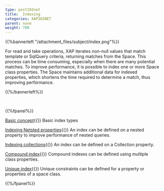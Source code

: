 ```yaml
---
type: post102net
title:  Indexing
categories: XAP102NET
parent: none
weight: 700
---
```




{{%bannerleft "/attachment_files/subject/index.png"%}}

For read and take operations, XAP iterates non-null values that match template or SqlQuery criteria, returning matches from the Space. This process can be time consuming, especially when there are many potential matches. To improve performance, it is possible to index one or more Space class properties. The Space maintains additional data for indexed properties, which shortens the time required to determine a match, thus improving performance.

{{%/bannerleft%}}

<br>

{{%fpanel%}}

[Basic concept](./indexing.html){{<wbr>}}
Basic index types

[Indexing Netsted properties](./indexing-nested-properties.html){{<wbr>}}
An index can be defined on a nested property to improve performance of nested queries.

[Indexing collections](./indexing-collections.html){{<wbr>}}
An index can be defined on a Collection property.

[Compound index](./indexing-compound.html){{<wbr>}}
Compound indexes can be defined using multiple class properties.

[Unique index](./indexing-unique.html){{<wbr>}}
Unique constraints can be defined for a property or properties of a space class.

{{%/fpanel%}}

